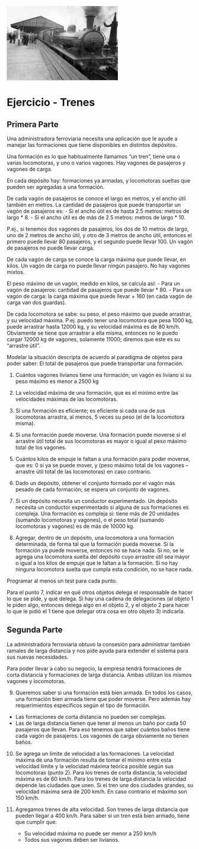 <img src="img/tren_antiguo.jpeg" height="200" width="300">

# Ejercicio - Trenes
## Primera Parte
Una administradora ferroviaria necesita una aplicación que le ayude a manejar las
formaciones que tiene disponibles en distintos depósitos.

Una formación es lo que habitualmente llamamos “un tren”, tiene una o varias locomotoras,
y uno o varios vagones. Hay vagones de pasajeros y vagones de carga.

En cada depósito hay: formaciones ya armadas, y locomotoras sueltas que pueden ser
agregadas a una formación.

De cada vagón de pasajeros se conoce el largo en metros, y el ancho útil también en
metros.
La cantidad de pasajeros que puede transportar un vagón de pasajeros es:
    - Si el ancho útil es de hasta 2.5 metros: metros de largo * 8.
    - Si el ancho útil es de más de 2.5 metros: metros de largo * 10.

P.ej., si tenemos dos vagones de pasajeros, los dos de 10 metros de largo, uno de 2 metros
de ancho útil, y otro de 3 metros de ancho útil, entonces el primero puede llevar 80
pasajeros, y el segundo puede llevar 100.
Un vagón de pasajeros no puede llevar carga.

De cada vagón de carga se conoce la carga máxima que puede llevar, en kilos. Un vagón
de carga no puede llevar ningún pasajero. No hay vagones mixtos.

El peso máximo de un vagón, medido en kilos, se calcula así:
    - Para un vagón de pasajeros: cantidad de pasajeros que puede llevar * 80.
    - Para un vagón de carga: la carga máxima que puede llevar + 160 (en cada vagón de
carga van dos guardas).

De cada locomotora se sabe: su peso, el peso máximo que puede arrastrar, y su velocidad
máxima. P.ej. puedo tener una locomotora que pesa 1000 kg, puede arrastrar hasta 12000
kg, y su velocidad máxima es de 80 km/h. Obviamente se tiene que arrastrar a ella misma,
entonces no le puedo cargar 12000 kg de vagones, solamente 11000; diremos que este es
su “arrastre útil”.

Modelar la situación descripta de acuerdo al paradigma de objetos para poder saber:
El total de pasajeros que puede transportar una formación.

1.  Cuántos vagones livianos tiene una formación; un vagón es liviano si su peso
    máximo es menor a 2500 kg

2.  La velocidad máxima de una formación, que es el mínimo entre las velocidades
    máximas de las locomotoras.

3.  Si una formación es eficiente; es eficiente si cada una de sus locomotoras arrastra,
    al menos, 5 veces su peso (el de la locomotora misma).

4.  Si una formación puede moverse. Una formación puede moverse si el arrastre útil
    total de sus locomotoras es mayor o igual al peso máximo total de los vagones.

5.  Cuántos kilos de empuje le faltan a una formación para poder moverse, que es: 0 si
    ya se puede mover, y (peso máximo total de los vagones – arrastre útil total de las
    locomotoras) en caso contrario.

6.  Dado un depósito, obtener el conjunto formado por el vagón más pesado de cada
    formación; se espera un conjunto de vagones.

7.  Si un depósito necesita un conductor experimentado. Un depósito necesita un
    conductor experimentado si alguna de sus formaciones es compleja. Una formación es
    compleja si: tiene más de 20 unidades (sumando locomotoras y vagones), o el peso
    total (sumando locomotoras y vagones) es de más de 10000 kg.

8.  Agregar, dentro de un depósito, una locomotora a una formación determinada, de
    forma tal que la formación pueda moverse. Si la formación ya puede moverse,
    entonces no se hace nada. Si no, se le agrega una locomotora suelta del depósito
    cuyo arrastre útil sea mayor o igual a los kilos de empuje que le faltan a la formación.
    Si no hay ninguna locomotora suelta que cumpla esta condición, no se hace nada.

Programar al menos un test para cada punto.

Para el punto 7, indicar en qué otros objetos delega el responsable de hacer lo que se pide,
y qué delega. Si hay una cadena de delegaciones (al objeto 1 le piden algo,
entonces delega algo en el objeto 2, y el objeto 2 para hacer lo que le pidió el 1 tiene que
delegar otra cosa en otro objeto 3) indicarla.

## Segunda Parte
La administradora ferroviaria obtuvo la consesión para administrar también ramales de larga distancia y nos pide ayuda para extender el sistema para sus nuevas necesidades.

Para poder llevar a cabo su negocio, la empresa tendrá formaciones de corta distancia y formaciones de larga distancia. Ambas utilizan los mismos vagones y locomotoras.

9. Queremos saber si una formación está bien armada. En todos los casos, una formación bien armada tiene que poder moverse. Pero además hay requerimientos específicos según el tipo de formación. 
  - Las formaciones de corta distancia no pueden ser complejas.
  - Las de larga distancia tienen que tener al menos un baño por cada 50 pasajeros que llevan. Para eso tenemos que saber cuántos baños tiene cada vagón de pasajeros. Los vagones de carga obviamente no tienen baños.
  
10. Se agrega un límite de velocidad a las formaciones. La velocidad máxima de una formación resulta de tomar el mínimo entre esta velocidad límite y la velocidad máxima teórica posible según sus locomotoras (punto 2). Para los trenes de corta distancia, la velocidad máxima es de 60 km/h. Para los trenes de larga distancia la velocidad depende las ciudades que unen. Si el tren une dos ciudades grandes, su velocidad máxima será de 200 km/h. En caso contrario el máximo son 150 km/h.

11. Agregamos trenes de alta velocidad. Son trenes de larga distancia que pueden llegar a 400 kn/h. Para saber si un tren está bien armado, tiene que cumplir que:
    - Su velocidad máxima no puede ser menor a 250 km/h
    - Todos sus vagones deben ser livianos.
